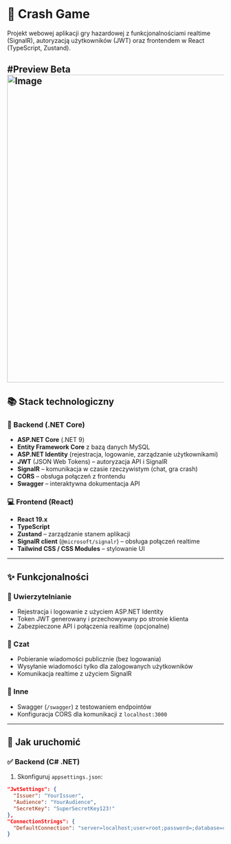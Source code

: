 
# 🧩 Crash Game

Projekt webowej aplikacji gry hazardowej z funkcjonalnościami realtime (SignalR), autoryzacją użytkowników (JWT) oraz frontendem w React (TypeScript, Zustand).

#Preview Beta
<img width="1467" height="714" alt="Image" src="https://github.com/user-attachments/assets/e433b981-eb10-4dc9-9167-3d1c241b7dac" />
---

## 📚 Stack technologiczny

### 🔧 Backend (.NET Core)
- **ASP.NET Core** (.NET 9)
- **Entity Framework Core** z bazą danych MySQL
- **ASP.NET Identity** (rejestracja, logowanie, zarządzanie użytkownikami)
- **JWT** (JSON Web Tokens) – autoryzacja API i SignalR
- **SignalR** – komunikacja w czasie rzeczywistym (chat, gra crash)
- **CORS** – obsługa połączeń z frontendu
- **Swagger** – interaktywna dokumentacja API

### 💻 Frontend (React)
- **React 19.x**
- **TypeScript**
- **Zustand** – zarządzanie stanem aplikacji
- **SignalR client** (`@microsoft/signalr`) – obsługa połączeń realtime
- **Tailwind CSS / CSS Modules** – stylowanie UI

---

## ✨ Funkcjonalności

### 🔐 Uwierzytelnianie
- Rejestracja i logowanie z użyciem ASP.NET Identity
- Token JWT generowany i przechowywany po stronie klienta
- Zabezpieczone API i połączenia realtime (opcjonalne)

### 💬 Czat
- Pobieranie wiadomości publicznie (bez logowania)
- Wysyłanie wiadomości tylko dla zalogowanych użytkowników
- Komunikacja realtime z użyciem SignalR

### 🧪 Inne
- Swagger (`/swagger`) z testowaniem endpointów
- Konfiguracja CORS dla komunikacji z `localhost:3000`

---

## 🔄 Jak uruchomić

### ✅ Backend (C# .NET)
1. Skonfiguruj `appsettings.json`:

```json
"JwtSettings": {
  "Issuer": "YourIssuer",
  "Audience": "YourAudience",
  "SecretKey": "SuperSecretKey123!"
},
"ConnectionStrings": {
  "DefaultConnection": "server=localhost;user=root;password=;database=chatapp"
}
